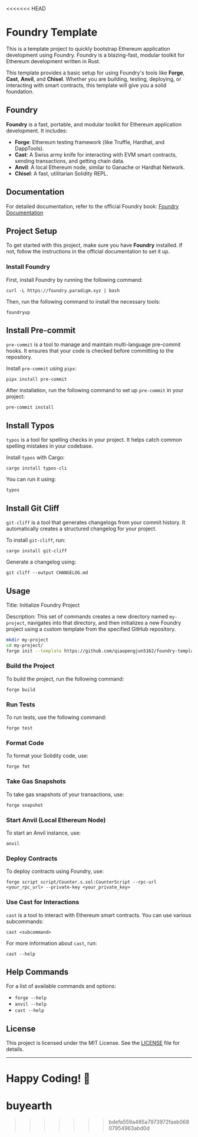 <<<<<<< HEAD
# Foundry Template

This is a template project to quickly bootstrap Ethereum application development using Foundry. Foundry is a blazing-fast, modular toolkit for Ethereum development written in Rust.

This template provides a basic setup for using Foundry's tools like **Forge**, **Cast**, **Anvil**, and **Chisel**. Whether you are building, testing, deploying, or interacting with smart contracts, this template will give you a solid foundation.

## Foundry

**Foundry** is a fast, portable, and modular toolkit for Ethereum application development. It includes:

- **Forge**: Ethereum testing framework (like Truffle, Hardhat, and DappTools).
- **Cast**: A Swiss army knife for interacting with EVM smart contracts, sending transactions, and getting chain data.
- **Anvil**: A local Ethereum node, similar to Ganache or Hardhat Network.
- **Chisel**: A fast, utilitarian Solidity REPL.

## Documentation

For detailed documentation, refer to the official Foundry book:
[Foundry Documentation](https://book.getfoundry.sh/)

## Project Setup

To get started with this project, make sure you have **Foundry** installed. If not, follow the instructions in the official documentation to set it up.

### Install Foundry

First, install Foundry by running the following command:

```shell
curl -L https://foundry.paradigm.xyz | bash
```

Then, run the following command to install the necessary tools:

```shell
foundryup
```

## Install Pre-commit

`pre-commit` is a tool to manage and maintain multi-language pre-commit hooks. It ensures that your code is checked before committing to the repository.

Install `pre-commit` using `pipx`:

```shell
pipx install pre-commit
```

After installation, run the following command to set up `pre-commit` in your project:

```shell
pre-commit install
```

## Install Typos

`typos` is a tool for spelling checks in your project. It helps catch common spelling mistakes in your codebase.

Install `typos` with Cargo:

```shell
cargo install typos-cli
```

You can run it using:

```shell
typos
```

## Install Git Cliff

`git-cliff` is a tool that generates changelogs from your commit history. It automatically creates a structured changelog for your project.

To install `git-cliff`, run:

```shell
cargo install git-cliff
```

Generate a changelog using:

```shell
git cliff --output CHANGELOG.md
```

## Usage

Title: Initialize Foundry Project

Description: This set of commands creates a new directory named `my-project`, navigates into that directory, and then initializes a new Foundry project using a custom template from the specified GitHub repository.

```bash
mkdir my-project
cd my-project/
forge init --template https://github.com/qiaopengjun5162/foundry-template
```

### Build the Project

To build the project, run the following command:

```shell
forge build
```

### Run Tests

To run tests, use the following command:

```shell
forge test
```

### Format Code

To format your Solidity code, use:

```shell
forge fmt
```

### Take Gas Snapshots

To take gas snapshots of your transactions, use:

```shell
forge snapshot
```

### Start Anvil (Local Ethereum Node)

To start an Anvil instance, use:

```shell
anvil
```

### Deploy Contracts

To deploy contracts using Foundry, use:

```shell
forge script script/Counter.s.sol:CounterScript --rpc-url <your_rpc_url> --private-key <your_private_key>
```

### Use Cast for Interactions

`cast` is a tool to interact with Ethereum smart contracts. You can use various subcommands:

```shell
cast <subcommand>
```

For more information about `cast`, run:

```shell
cast --help
```

## Help Commands

For a list of available commands and options:

- `forge --help`
- `anvil --help`
- `cast --help`

## License

This project is licensed under the MIT License. See the [LICENSE](LICENSE) file for details.

---

**Happy Coding!** 🚀
=======
# buyearth
>>>>>>> bdefa559a485a7973972faeb06807954963abd0d
